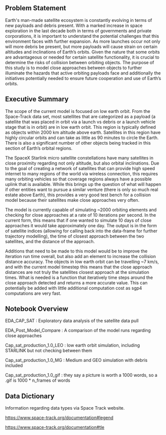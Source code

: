 ## Problem Statement

Earth's man-made satellite ecosystem is constantly evolving in terms of new payloads and debris present.  With a marked increase in space exploration in the last decade both in terms of governments and private corporations, it is important to understand the potential challenges that this environment faces with further expansion.  As more launches occur not only will more debris be present, but more payloads will cause strain on certain altitudes and inclinations of Earth’s orbits.  Given the nature that some orbits are advantageous or needed for certain satellite functionality, it is crucial to determine the risks of collision between orbiting objects.  The purpose of this study is to model close approaches between objects to further illuminate the hazards that active orbiting payloads face and additionally the initiatives potentially needed to ensure future cooperation and use of Earth’s orbits.

## Executive Summary

The scope of the current model is focused on low earth orbit.  From the Space-Track data set, most satellites that are categorized as a payload (a satellite that was placed in orbit via a launch vs debris or a launch vehicle stage that is in orbit) are in low earth orbit.  This region is typically defined as objects within 2000 km altitude above earth.  Satellites in this region have highly circular orbits and can take as little as 90 minutes to circle the Earth.  There is also a significant number of other objects being tracked in this section of Earth’s orbital regions.

The SpaceX Starlink micro satellite constellations have many satellites in close proximity regarding not only altitude, but also orbital inclinations.  Due to the goal of creating a network of satellites that can provide high speed internet to many regions of the world via wireless connection, this requires many orbiting vehicles so that coverage regions always have a possible uplink that is available.  While this brings up the question of what will happen if other entities want to pursue a similar venture (there is only so much real estate above Earth), this provides a very good test bench for a collision model because their satellites make close approaches very often.  

The model is currently capable of simulating ~2000 orbiting elements and checking for close approaches at a rate of 10 iterations per second.  In the current form, this means that if one wanted to simulate 10 days of close approaches it would take approximately one day.  The output is in the form of satellite indices (allowing for calling back into the data-frame for further trajectory modelling), the time of closest approach between the two satellites, and the distance of the approach.  

Additions that need to be made to this model would be to improve the iteration run time overall, but also add an element to increase the collision distance accuracy.  The objects in low earth orbit can be travelling ~7 km/s, and with the current model timestep this means that the close approach distances are not truly the satellites closest approach at the simulation times.  What is needed is a function that iteratively time steps around the close approach detected and returns a more accurate value.  This can potentially be added with little additional computation cost as sgp4 computations are very fast.

## Notebook Overview

EDA_CAP_SAT : Exploratory data analysis of the satellite data pull

EDA_Post_Model_Compare : A comparison of the model runs regarding close approaches

Cap_sat_production_1.0_LEO : low earth orbit simulation, including STARLINK but not checking between them

Cap_sat_production_1.0_MG : Medium and GEO simulation with debris included

Cap_sat_production_1.0_gif : they say a picture is worth a 1000 words, so a .gif is 1000 * n_frames of words


## Data Dictionary

Information regarding data types via Space Track website.

https://www.space-track.org/documentation#legend

https://www.space-track.org/documentation#tle
